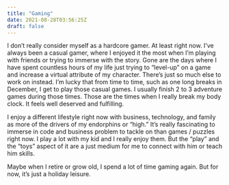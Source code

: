 ```yaml
---
title: "Gaming"
date: 2021-08-28T03:56:25Z
draft: false
---
```


I don’t really consider myself as a hardcore gamer. At least right now. I’ve always been a casual gamer, where I enjoyed it the most when I’m playing with friends or trying to immerse with the story. Gone are the days where I have spent countless hours of my life just trying to “level-up” on a game and increase a virtual attribute of my character. There’s just so much else to work on instead. I’m lucky that from time to time, such as one long breaks in December, I get to play those casual games. I usually finish 2 to 3 adventure games during those times. Those are the times when I really break my body clock. It feels well deserved and fulfilling. 

I enjoy a different lifestyle right now with business, technology, and family as more of the drivers of my endorphins or “high.” It’s really fascinating to immerse in code and business problem to tackle on than games / puzzles right now. I play a lot with my kid and I really enjoy them. But the “play” and the “toys” aspect of it are a just medium for me to connect with him or teach him skills.

Maybe when I retire or grow old, I spend a lot of time gaming again. But for now, it’s just a holiday leisure. 